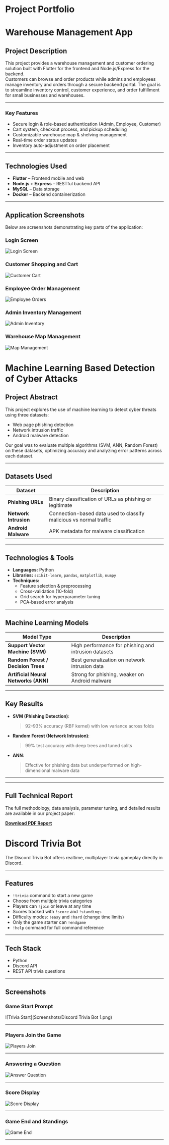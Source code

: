 # Project Portfolio

# Warehouse Management App

## Project Description

This project provides a warehouse management and customer ordering solution built with Flutter for the frontend and Node.js/Express for the backend.  
Customers can browse and order products while admins and employees manage inventory and orders through a secure backend portal.
The goal is to streamline inventory control, customer experience, and order fulfillment for small businesses and warehouses.

---


### Key Features

- Secure login & role-based authentication (Admin, Employee, Customer)
- Cart system, checkout process, and pickup scheduling
- Customizable warehouse map & shelving management
- Real-time order status updates
- Inventory auto-adjustment on order placement

---

## Technologies Used

- **Flutter** – Frontend mobile and web
- **Node.js + Express** – RESTful backend API
- **MySQL** – Data storage
- **Docker** – Backend containerization

---

## Application Screenshots

Below are screenshots demonstrating key parts of the application:

### Login Screen
![Login Screen](Screenshots/login_screen.png)

### Customer Shopping and Cart
![Customer Cart](Screenshots/customer_cart.png)

### Employee Order Management
![Employee Orders](Screenshots/employee_manage_orders.png)

### Admin Inventory Management
![Admin Inventory](Screenshots/admin_inventory_screen.png)

### Warehouse Map Management
![Map Management](Screenshots/warehouse_map.png)







# Machine Learning Based Detection of Cyber Attacks


## Project Abstract

This project explores the use of machine learning to detect cyber threats using three datasets:  
- Web page phishing detection  
- Network intrusion traffic  
- Android malware detection  

Our goal was to evaluate multiple algorithms (SVM, ANN, Random Forest) on these datasets, optimizing accuracy and analyzing error patterns across each dataset.

---

## Datasets Used

| Dataset                     | Description                                                                 |
|-----------------------------|-----------------------------------------------------------------------------|
| **Phishing URLs**           | Binary classification of URLs as phishing or legitimate                     |
| **Network Intrusion**       | Connection-based data used to classify malicious vs normal traffic          |
| **Android Malware**         | APK metadata for malware classification                                     |

---

## Technologies & Tools

- **Languages:** Python
- **Libraries:** `scikit-learn`, `pandas`, `matplotlib`, `numpy`
- **Techniques:**  
  - Feature selection & preprocessing  
  - Cross-validation (10-fold)  
  - Grid search for hyperparameter tuning  
  - PCA-based error analysis

---

##  Machine Learning Models

| Model Type           | Description |
|----------------------|-------------|
| **Support Vector Machine (SVM)** | High performance for phishing and intrusion datasets |
| **Random Forest / Decision Trees** | Best generalization on network intrusion data |
| **Artificial Neural Networks (ANN)** | Strong for phishing, weaker on Android malware |

---

## Key Results

- **SVM (Phishing Detection)**:  
  > 92–93% accuracy (RBF kernel) with low variance across folds  
- **Random Forest (Network Intrusion)**:  
  > 99% test accuracy with deep trees and tuned splits  
- **ANN**:  
  > Effective for phishing data but underperformed on high-dimensional malware data

---


---

## Full Technical Report

The full methodology, data analysis, parameter tuning, and detailed results are available in our project paper:

[**Download PDF Report**](Screenshots/ML_based_detection_of_cyber_attacks.pdf)






#  Discord Trivia Bot

The Discord Trivia Bot offers realtime, multiplayer trivia gameplay directly in Discord.

---

##  Features

- `!trivia` command to start a new game
- Choose from multiple trivia categories
- Players can `!join` or leave at any time
- Scores tracked with `!score` and `!standings`
- Difficulty modes: `!easy` and `!hard` (change time limits)
- Only the game starter can `!endgame`
- `!help` command for full command reference

---

## Tech Stack

- Python 
- Discord API
- REST API trivia questions

---

## Screenshots

### Game Start Prompt
![Trivia Start](Screenshots/Discord Trivia Bot 1.png)

---

### Players Join the Game
![Players Join](Screenshots/Discord%20Trivia%20Bot%202.png)

---

### Answering a Question
![Answer Question](Screenshots/Discord%20Trivia%20Bot%203.png)

---

### Score Display
![Score Display](Screenshots/Discord%20Trivia%20Bot%204.png)

---

### Game End and Standings
![Game End](Screenshots/Discord%20Trivia%20Bot%205.png)


---





